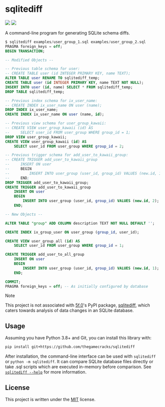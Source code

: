 # sqlitediff

![](https://img.shields.io/github/actions/workflow/status/thegamecracks/sqlitediff/pyright-lint.yml?style=flat-square&label=lint)
![](https://img.shields.io/github/actions/workflow/status/thegamecracks/sqlitediff/python-test.yml?style=flat-square&logo=pytest&label=tests)

A command-line program for generating SQLite schema diffs.

```sql
$ sqlitediff examples/user_group_1.sql examples/user_group_2.sql
PRAGMA foreign_keys = off;
BEGIN TRANSACTION;

-- Modified Objects --

-- Previous table schema for user:
-- CREATE TABLE user (id INTEGER PRIMARY KEY, name TEXT);
ALTER TABLE user RENAME TO sqlitediff_temp;
CREATE TABLE user (id INTEGER PRIMARY KEY, name TEXT NOT NULL);
INSERT INTO user (id, name) SELECT * FROM sqlitediff_temp;
DROP TABLE sqlitediff_temp;

-- Previous index schema for ix_user_name:
-- CREATE INDEX ix_user_name ON user (name);
DROP INDEX ix_user_name;
CREATE INDEX ix_user_name ON user (name, id);

-- Previous view schema for user_group_kawaii:
-- CREATE VIEW user_group_kawaii (id) AS
--     SELECT user_id FROM user_group WHERE group_id = 1;
DROP VIEW user_group_kawaii;
CREATE VIEW user_group_kawaii (id) AS
    SELECT user_id FROM user_group WHERE group_id = 2;

-- Previous trigger schema for add_user_to_kawaii_group:
-- CREATE TRIGGER add_user_to_kawaii_group
--     INSERT ON user
--     BEGIN
--         INSERT INTO user_group (user_id, group_id) VALUES (new.id, 1);
--     END;
DROP TRIGGER add_user_to_kawaii_group;
CREATE TRIGGER add_user_to_kawaii_group
    INSERT ON user
    BEGIN
        INSERT INTO user_group (user_id, group_id) VALUES (new.id, 2);
    END;

-- New Objects --

ALTER TABLE "group" ADD COLUMN description TEXT NOT NULL DEFAULT '';

CREATE INDEX ix_group_user ON user_group (group_id, user_id);

CREATE VIEW user_group_all (id) AS
    SELECT user_id FROM user_group WHERE group_id = 1;

CREATE TRIGGER add_user_to_all_group
    INSERT ON user
    BEGIN
        INSERT INTO user_group (user_id, group_id) VALUES (new.id, 1);
    END;

COMMIT;
PRAGMA foreign_keys = off; -- As initially configured by database
```

> [!NOTE]
>
> This project is not associated with [5f.0](https://github.com/5f0ne)'s
> PyPI package, [sqlitediff](https://pypi.org/project/sqlitediff/),
> which caters towards analysis of data changes in an SQLite database.

## Usage

Assuming you have Python 3.8+ and Git, you can install this library with:

```sh
pip install git+https://github.com/thegamecracks/sqlitediff
```

After installation, the command-line interface can be used with `sqlitediff`
or `python -m sqlitediff`. It can compare SQLite database files directly
or take .sql scripts which are executed in-memory before comparison.
See [`sqlitediff --help`](/src/sqlitediff/__main__.py) for more information.

## License

This project is written under the [MIT] license.

[MIT]: /LICENSE
